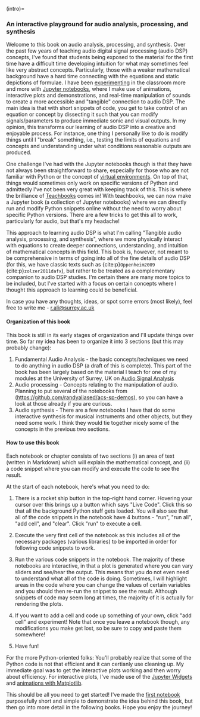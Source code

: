 (intro)=
### An interactive playground for audio analysis, processing, and synthesis

<!-- _This is the first page the student will see when opening the url._ -->

Welcome to this book on audio analysis, processing, and synthesis. Over the past few years of teaching audio digital signal processing (audio DSP) concepts, I've found that students being exposed to the material for the first time have a difficult time developing intuition for what may sometimes feel like very abstract concepts. Particularly, those with a weaker mathematical background have a hard time connecting with the equations and static depictions of formulae. I have been [experimenting](https://pubs.aip.org/asa/jasa/article/153/3_supplement/A214/2885917/Interactive-demonstrations-in-acoustic-signal) in the classroom more and more with [Jupyter notebooks](https://github.com/randyaliased/acs-sp-demos), where I make use of animations, interactive plots and demonstrations, and real-time manipulation of sounds to create a more accessible and "tangible" connection to audio DSP. The main idea is that with short snippets of code, you get to take control of an equation or concept by dissecting it such that you can modify signals/parameters to produce immediate sonic and visual outputs. In my opinion, this transforms our learning of audio DSP into a creative and enjoyable process. For instance, one thing I personally like to do is modify things until I "break" something, i.e., testing the limits of equations and concepts and understanding under what conditions reasonable outputs are produced. 

One challenge I've had with the Jupyter notebooks though is that they have not always been straightforward to share, especially for those who are not familiar with Python or the concept of [virtual environments](https://docs.python.org/3/library/venv.html). On top of that, things would sometimes only work on specific versions of Python and admittedly I've not been very great with keeping track of this. This is where the brilliance of [Teachbooks](https://teachbooks.io) comes in! With teachbooks, we can now make a Jupyter book (a collection of Jupyter notebooks) where we can directly run and modify Python snippets online without the need to worry about specific Python versions. There are a few tricks to get this all to work, particularly for audio, but that's my headache! 

This approach to learning audio DSP is what I'm calling "Tangible audio analysis, processing, and synthesis", where we more physically interact with equations to create deeper connections, understanding, and intuition of mathematical concepts in this field. This book is, however, not meant to be comprehensive in terms of going into all of the fine details of audio DSP (for this, we have classic texts such as {cite:p}`Oppenheim2009` {cite:p}`zolzer2011dafx`), but rather to be treated as a complementary companion to audio DSP studies. I'm certain there are many more topics to be included, but I've started with a focus on certain concepts where I thought this approach to learning could be beneficial.

In case you have any thoughts, ideas, or spot some errors (most likely), feel free to write me - r.ali@surrey.ac.uk


#### Organization of this book

This book is still in its early stages of organization and I'll update things over time. So far my idea has been to organize it into 3 sections (but this may probably change):

1. Fundamental Audio Analysis - the basic concepts/techniques we need to do anything in audio DSP (a draft of this is complete). This part of the book has been largely based on the material I teach for one of my modules at the University of Surrey, UK on [Audio Signal Analysis](https://catalogue.surrey.ac.uk/2025-6/module/TON1023)
2. Audio processing - Concepts relating to the manipulation of audio. Planning to put several of the notebooks from (https://github.com/randyaliased/acs-sp-demos), so you can have a look at those already if you are curious.
3. Audio synthesis - There are a few notebooks I have that do some interactive synthesis for musical instruments and other objects, but they need some work. I think they would tie together nicely some of the concepts in the previous two sections.


#### How to use this book

Each notebook or chapter consists of two sections (i) an area of text (written in Markdown) which will explain the mathematical concept, and (ii) a code snippet where you can modify and execute the code to see the result.

At the start of each notebook, here's what you need to do:

1. There is a rocket ship button in the top-right hand corner. Hovering your cursor over this brings up a button which says "Live Code". Click this so that all the background Python stuff gets loaded. You will also see that all of the code snippets in the notebook have 4 buttons - "run", "run all", "add cell", and "clear".  Click "run" to execute a cell. 

2. Execute the very first cell of the notebook as this includes all of the necessary packages (various libraries) to be imported in order for following code snippets to work. 

3. Run the various code snippets in the notebook. The majority of these notebooks are interactive, in that a plot is generated where you can vary sliders and see/hear the output. This means that you do not even need to understand what all of the code is doing. Sometimes, I will highlight areas in the code where you can change the values of certain variables and you should then re-run the snippet to see the result. Although snippets of code may seem long at times, the majority of it is actually for rendering the plots.

4. If you want to add a cell and code up something of your own, click "add cell" and experiment! Note that once you leave a notebook though, any modifications you make get lost, so be sure to copy and paste them somewhere!

5. Have fun!

For the more Python-oriented folks: You'll probably realize that some of the Python code is not that efficient and it can certianly use cleaning up. My immediate goal was to get the interactive plots working and then worry about efficiency. For interactive plots, I've made use of the [Jupyter Widgets](https://ipywidgets.readthedocs.io/en/latest/examples/Using%20Interact.html) and [animations with Matplotlib](https://matplotlib.org/stable/users/explain/animations/animations.html).

This should be all you need to get started! I've made the [first notebook](https://randyaliased.github.io/acspjbook/main/fundamental/01_Sinusoidal_Model.html#) purposefully short and simple to demonstrate the idea behind this book, but then go into more detail in the following books. Hope you enjoy the journey!




